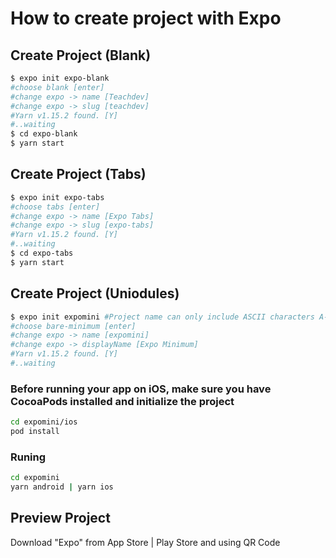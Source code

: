 # How to create project with Expo

## Create Project (Blank)

```bash
$ expo init expo-blank
#choose blank [enter]
#change expo -> name [Teachdev]
#change expo -> slug [teachdev]
#Yarn v1.15.2 found. [Y]
#..waiting
$ cd expo-blank
$ yarn start
```

## Create Project (Tabs)

```bash
$ expo init expo-tabs
#choose tabs [enter]
#change expo -> name [Expo Tabs]
#change expo -> slug [expo-tabs]
#Yarn v1.15.2 found. [Y]
#..waiting
$ cd expo-tabs
$ yarn start
```

## Create Project (Uniodules)

```bash
$ expo init expomini #Project name can only include ASCII characters A-Z, a-z and 0-9 
#choose bare-minimum [enter]
#change expo -> name [expomini]
#change expo -> displayName [Expo Minimum]
#Yarn v1.15.2 found. [Y]
#..waiting
```

### Before running your app on iOS, make sure you have CocoaPods installed and initialize the project

```bash
cd expomini/ios
pod install
```

### Runing

```bash
cd expomini
yarn android | yarn ios
```

## Preview Project

Download "Expo" from App Store | Play Store and using QR Code
